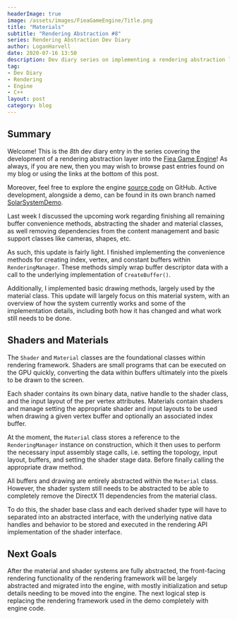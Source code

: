 ```yaml
---
headerImage: true
image: /assets/images/FieaGameEngine/Title.png
title: "Materials"
subtitle: "Rendering Abstraction #8"
series: Rendering Abstraction Dev Diary
author: LoganHarvell
date: 2020-07-16 13:50
description: Dev diary series on implementing a rendering abstraction layer within a custom game engine.
tag:
- Dev Diary
- Rendering
- Engine
- C++
layout: post
category: blog
---
```


## Summary

Welcome! This is the *8th* dev diary entry in the series covering the development of a rendering abstraction layer into the [Fiea Game Engine](/fiea-game-engine)! As always, if you are new, then you may wish to browse past entries found on my blog or using the links at the bottom of this post.

Moreover, feel free to explore the engine [source code](https://github.com/LoganTHarvell/FieaGameEngine) on GitHub. Active development, alongside a demo, can be found in its own branch named [SolarSystemDemo](https://github.com/LoganTHarvell/FieaGameEngine/tree/SolarSystemDemo).

Last week I discussed the upcoming work regarding finishing all remaining buffer convenience methods, abstracting the shader and material classes, as well removing dependencies from the content management and basic support classes like cameras, shapes, etc.

As such, this update is fairly light. I finished implementing the convenience methods for creating index, vertex, and constant buffers within `RenderingManager`. These methods simply wrap buffer descriptor data with a call to the underlying implementation of `CreateBuffer()`.

Additionally, I implemented basic drawing methods, largely used by the material class. This update will largely focus on this material system, with an overview of how the system currently works and some of the implementation details, including both how it has changed and what work still needs to be done.

## Shaders and Materials

The `Shader` and `Material` classes are the foundational classes within rendering framework. Shaders are small programs that can be executed on the GPU quickly, converting the data within buffers ultimately into the pixels to be drawn to the screen.

Each shader contains its own binary data, native handle to the shader class, and the input layout of the per vertex attributes. Materials contain shaders and manage setting the appropriate shader and input layouts to be used when drawing a given vertex buffer and optionally an associated index buffer.

At the moment, the `Material` class stores a reference to the `RenderingManager` instance on construction, which it then uses to perform the necessary input assembly stage calls, i.e. setting the topology, input layout, buffers, and setting the shader stage data. Before finally calling the appropriate draw method.

All buffers and drawing are entirely abstracted within the `Material` class. However, the shader system still needs to be abstracted to be able to completely remove the DirectX 11 dependencies from the material class.

To do this, the shader base class and each derived shader type will have to separated into an abstracted interface, with the underlying native data handles and behavior to be stored and executed in the rendering API implementation of the shader interface.

## Next Goals

After the material and shader systems are fully abstracted, the front-facing rendering functionality of the rendering framework will be largely abstracted and migrated into the engine, with mostly initialization and setup details needing to be moved into the engine. The next logical step is replacing the rendering framework used in the demo completely with engine code.
